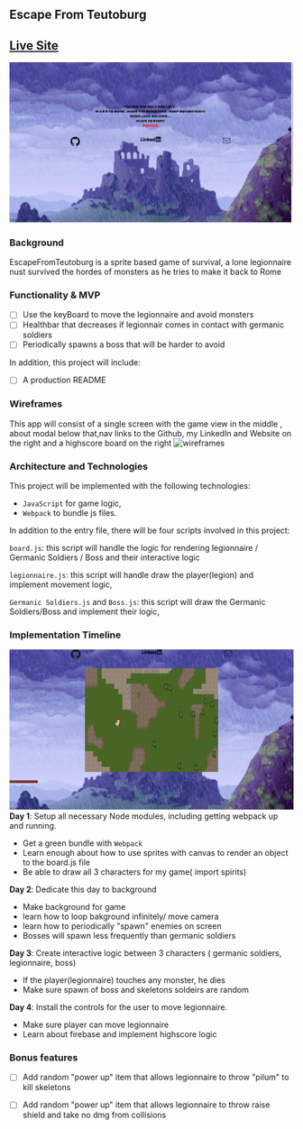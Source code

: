 ## Escape From Teutoburg

## [Live Site](https://kamanfi.github.io/EscapeFromTeutoburg/index.html)

![](images/ReadME/Main.png)


### Background

EscapeFromTeutoburg is a sprite based game of survival, a lone legionnaire nust survived the hordes of monsters as he tries to make it back to Rome


### Functionality & MVP  

- [ ] Use the keyBoard to move the legionnaire and avoid monsters 
- [ ] Healthbar that decreases if legionnair comes in contact with germanic soldiers
- [ ] Periodically spawns a boss that will be harder to avoid

In addition, this project will include:

- [ ] A production README

### Wireframes

This app will consist of a single screen with the game view in the middle , about modal below that,nav links to the Github, my LinkedIn and Website on the right and a highscore board on the right 
![wireframes](https://wireframe.cc/cmnz1M)


### Architecture and Technologies

This project will be implemented with the following technologies:

- `JavaScript` for game logic,
- `Webpack` to bundle js files.

In addition to the entry file, there will be four scripts involved in this project:

`board.js`: this script will handle the logic for rendering legionnaire / Germanic Soldiers / Boss and their interactive logic

`legionnaire.js`: this script will handle draw the player(legion) and implement movement logic,

`Germanic Soldiers.js` and `Boss.js`: this script will draw the Germanic Soldiers/Boss and implement their logic,

### Implementation Timeline
![](images/ReadME/skeleton.png)
**Day 1**: Setup all necessary Node modules, including getting webpack up and running.

- Get a green bundle with `Webpack`
- Learn enough about how to use sprites with canvas to render an object to the board.js file
- Be able to draw all 3 characters for my game( import spirits)

**Day 2**: Dedicate this day to background

- Make background for game
- learn how to loop bakground infinitely/ move camera
- learn how to periodically "spawn" enemies on screen 
- Bosses will spawn less frequently than germanic soldiers

**Day 3**: Create interactive logic between 3 characters ( germanic soldiers, legionnaire, boss)
- If the player(legionnaire) touches any monster, he dies 
- Make sure spawn of boss and skeletons soldeirs are random

**Day 4**: Install the controls for the user to move legionnaire.
- Make sure player can move legionnaire
- Learn about firebase and implement highscore logic

### Bonus features


- [ ] Add random "power up" item that allows legionnaire to throw "pilum" to kill skeletons
- [ ] Add random "power up" item that allows legionnaire to throw raise shield and take no dmg from collisions


